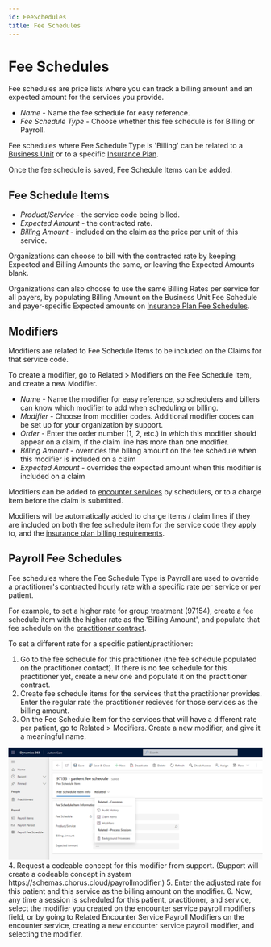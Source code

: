 ```yaml
---
id: FeeSchedules
title: Fee Schedules
---
```


# Fee Schedules

Fee schedules are price lists where you can track a billing amount and an expected amount for the services you provide. 

- *Name* - Name the fee schedule for easy reference.
- *Fee Schedule Type* - Choose whether this fee schedule is for Billing or Payroll.

Fee schedules where Fee Schedule Type is 'Billing' can be related to a [Business Unit](../AdminSetup/BusinessUnit.md) or to a specific [Insurance Plan](../AdminSetup/InsurancePlan.md).

Once the fee schedule is saved, Fee Schedule Items can be added.

## Fee Schedule Items

- *Product/Service* - the service code being billed.
- *Expected Amount* - the contracted rate.
- *Billing Amount* - included on the claim as the price per unit of this service.

Organizations can choose to bill with the contracted rate by keeping Expected and Billing Amounts the same, or leaving the Expected Amounts blank.

Organizations can also choose to use the same Billing Rates per service for all payers, by populating Billing Amount on the Business Unit Fee Schedule and payer-specific Expected amounts on [Insurance Plan Fee Schedules](../AdminSetup/InsurancePlan.md/#insurance-plan-fee-schedules).

## Modifiers

Modifiers are related to Fee Schedule Items to be included on the Claims for that service code.

To create a modifier, go to Related > Modifiers on the Fee Schedule Item, and create a new Modifier.

- *Name* - Name the modifier for easy reference, so schedulers and billers can know which modifier to add when scheduling or billing.
- *Modifier* - Choose from modifier codes. Additional modifier codes can be set up for your organization by support.
- *Order* - Enter the order number (1, 2, etc.) in which this modifier should appear on a claim, if the claim line has more than one modifier.
- *Billing Amount* - overrides the billing amount on the fee schedule when this modifier is included on a claim
- *Expected Amount* - overrides the expected amount when this modifier is included on a claim

Modifiers can be added to [encounter services](../Scheduling/SingleEncounters.md/#encounter-services) by schedulers, or to a charge item before the claim is submitted.

Modifiers will be automatically added to charge items / claim lines if they are included on both the fee schedule item for the service code they apply to, and the [insurance plan billing requirements](../AdminSetup/InsurancePlan.md/#insurance-plan-billing-requirements).

## Payroll Fee Schedules

Fee schedules where the Fee Schedule Type is Payroll are used to override a practitioner's contracted hourly rate with a specific rate per service or per patient.

For example, to set a higher rate for group treatment (97154), create a fee schedule item with the higher rate as the 'Billing Amount', and populate that fee schedule on the [practitioner contract](../Payroll/Contracts.md).

To set a different rate for a specific patient/practitioner:
1. Go to the fee schedule for this practitioner (the fee schedule populated on the practitioner contact). If there is no fee schedule for this practitioner yet, create a new one and populate it on the practitioner contract.
2. Create fee schedule items for the services that the practitioner provides. Enter the regular rate the practitioner recieves for those services as the billing amount.
3. On the Fee Schedule Item for the services that will have a different rate per patient, go to Related > Modifiers. Create a new modifier, and give it a meaningful name.
<img src ="/img/payrollmod.png" width="700"/>
4. Request a codeable concept for this modifier from support. (Support will create a codeable concept in system https://schemas.chorus.cloud/payrollmodifier.)
5. Enter the adjusted rate for this patient and this service as the billing amount on the modifier.
6. Now, any time a session is scheduled for this patient, practitioner, and service, select the modifier you created on the encounter service payroll modifiers field, or by going to Related Encounter Service Payroll Modifiers on the encounter service, creating a new encounter service payroll modifier, and selecting the modifier.




